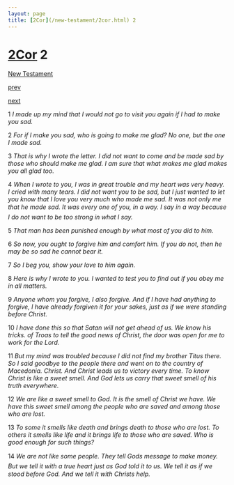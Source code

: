 ```yaml
---
layout: page
title: [2Cor](/new-testament/2cor.html) 2
---
```


# [2Cor](/new-testament/2cor.html) 2

[New Testament](/new-testament.html)


[prev](/new-testament/2cor/2cor-1.html)


[next](/new-testament/2cor/2cor-3.html)

1 _I made up my mind that I would not go to visit you again if I had to make you sad._

2 _For if I make you sad, who is going to make me glad? No one, but the one I made sad._

3 _That is why I wrote the letter. I did not want to come and be made sad by those who should make me glad. I am sure that what makes me glad makes you all glad too._

4 _When I wrote to you, I was in great trouble and my heart was very heavy. I cried with many tears. I did not want you to be sad, but I just wanted to let you know that I love you very much who made me sad. It was not only me that he made sad. It was every one of you, in a way. I say in a way because I do not want to be too strong in what I say._

5 _That man has been punished enough by what most of you did to him._

6 _So now, you ought to forgive him and comfort him. If you do not, then he may be so sad he cannot bear it._

7 _So I beg you, show your love to him again._

8 _Here is why I wrote to you. I wanted to test you to find out if you obey me in all matters._

9 _Anyone whom you forgive, I also forgive. And if I have had anything to forgive, I have already forgiven it for your sakes, just as if we were standing before Christ._

10 _I have done this so that Satan will not get ahead of us. We know his tricks. of Troas to tell the good news of Christ, the door was open for me to work for the Lord._

11 _But my mind was troubled because I did not find my brother Titus there. So I said goodbye to the people there and went on to the country of Macedonia. Christ. And Christ leads us to victory every time. To know Christ is like a sweet smell. And God lets us carry that sweet smell of his truth everywhere._

12 _We are like a sweet smell to God. It is the smell of Christ we have. We have this sweet smell among the people who are saved and among those who are lost._

13 _To some it smells like death and brings death to those who are lost. To others it smells like life and it brings life to those who are saved. Who is good enough for such things?_

14 _We are not like some people. They tell Gods message to make money. But we tell it with a true heart just as God told it to us. We tell it as if we stood before God. And we tell it with Christs help._

